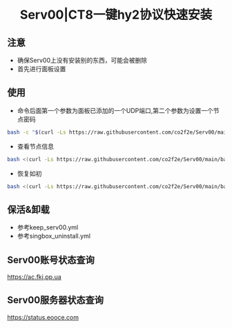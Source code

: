 <h1 align="center">
  Serv00|CT8一键hy2协议快速安装
</h1>

## 注意
* 确保Serv00上没有安装别的东西，可能会被删除
* 首先进行面板设置

## 使用
* 命令后面第一个参数为面板已添加的一个UDP端口,第二个参数为设置一个节点密码
```bash
bash -c "$(curl -Ls https://raw.githubusercontent.com/co2f2e/Serv00/main/bash/singbox_install.sh)" -- 9999 xxxx
```
* 查看节点信息
```bash
bash <(curl -Ls https://raw.githubusercontent.com/co2f2e/Serv00/main/bash/node_info.sh)
```

* 恢复如初
```bash
bash <(curl -Ls https://raw.githubusercontent.com/co2f2e/Serv00/main/bash/init_serv00.sh)
```

## 保活&卸载
* 参考keep_serv00.yml
* 参考singbox_uninstall.yml

## Serv00账号状态查询
https://ac.fkj.pp.ua

## Serv00服务器状态查询
https://status.eooce.com













